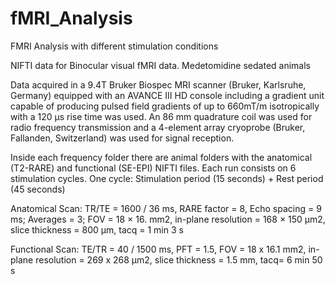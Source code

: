 # fMRI_Analysis
FMRI Analysis with different stimulation conditions


NIFTI data for Binocular visual fMRI data.
Medetomidine sedated animals  

Data acquired in a 9.4T Bruker Biospec MRI scanner (Bruker, Karlsruhe, Germany) equipped with an AVANCE III HD console including a gradient unit capable of producing pulsed field gradients of up to 660mT/m isotropically with a 120 μs rise time was used. An 86 mm quadrature coil was used for radio frequency transmission and a 4-element array cryoprobe (Bruker, Fallanden, Switzerland) was used for signal reception. 


Inside each frequency folder there are animal folders with the anatomical (T2-RARE) and functional (SE-EPI) NIFTI files.
Each run consists on 6 stimulation cycles.
One cycle: Stimulation period (15 seconds) + Rest period (45 seconds)


Anatomical Scan:
TR/TE = 1600 / 36 ms, RARE factor = 8, Echo spacing = 9 ms; Averages = 3; FOV = 18 × 16. mm2, in-plane resolution = 168 × 150 μm2, slice thickness = 800 μm, tacq = 1 min 3 s


Functional Scan:
TE/TR = 40 / 1500 ms, PFT = 1.5, FOV = 18 x 16.1 mm2, in-plane resolution = 269 x 268 μm2, slice thickness = 1.5 mm, tacq= 6 min 50 s
